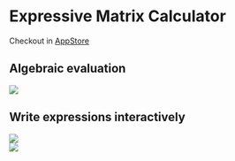 # Expressive Matrix Calculator

Checkout in [AppStore](https://apps.apple.com/us/app/expressive-matrix-calculator/id1499036623)

## Algebraic evaluation

![](https://raw.githubusercontent.com/ingun37/mat4ipad/master/preview/algebraic.gif)

## Write expressions interactively

![](https://raw.githubusercontent.com/ingun37/mat4ipad/master/preview/interactive.gif)  
![](https://raw.githubusercontent.com/ingun37/mat4ipad/master/preview/handwriting.gif)
